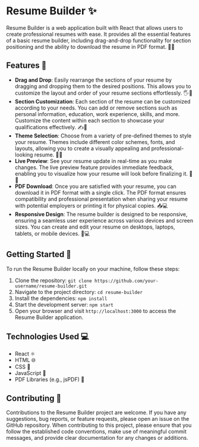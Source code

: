 # Resume Builder ✨

Resume Builder is a web application built with React that allows users to create professional resumes with ease. It provides all the essential features of a basic resume builder, including drag-and-drop functionality for section positioning and the ability to download the resume in PDF format. 📄💼

## Features 🌟
- **Drag and Drop**: Easily rearrange the sections of your resume by dragging and dropping them to the desired positions. This allows you to customize the layout and order of your resume sections effortlessly. 🖐️🔀
- **Section Customization**: Each section of the resume can be customized according to your needs. You can add or remove sections such as personal information, education, work experience, skills, and more. Customize the content within each section to showcase your qualifications effectively. ✍️🔧
- **Theme Selection**: Choose from a variety of pre-defined themes to style your resume. Themes include different color schemes, fonts, and layouts, allowing you to create a visually appealing and professional-looking resume. 🎨🌈
- **Live Preview**: See your resume update in real-time as you make changes. The live preview feature provides immediate feedback, enabling you to visualize how your resume will look before finalizing it. 👀🔄
- **PDF Download**: Once you are satisfied with your resume, you can download it in PDF format with a single click. The PDF format ensures compatibility and professional presentation when sharing your resume with potential employers or printing it for physical copies. 📥💻
- **Responsive Design**: The resume builder is designed to be responsive, ensuring a seamless user experience across various devices and screen sizes. You can create and edit your resume on desktops, laptops, tablets, or mobile devices. 📱💻

## Getting Started 🚀
To run the Resume Builder locally on your machine, follow these steps:
1. Clone the repository: `git clone https://github.com/your-username/resume-builder.git`
2. Navigate to the project directory: `cd resume-builder`
3. Install the dependencies: `npm install`
4. Start the development server: `npm start`
5. Open your browser and visit `http://localhost:3000` to access the Resume Builder application.

## Technologies Used 💻
- React ⚛️
- HTML 🌐
- CSS 🎨
- JavaScript 📜
- PDF Libraries (e.g., jsPDF) 📄

## Contributing 🤝
Contributions to the Resume Builder project are welcome. If you have any suggestions, bug reports, or feature requests, please open an issue on the GitHub repository.
When contributing to this project, please ensure that you follow the established code conventions, make use of meaningful commit messages, and provide clear documentation for any changes or additions.

